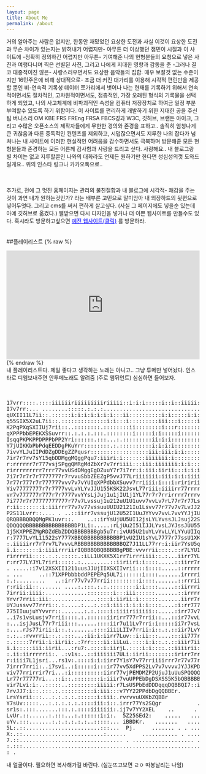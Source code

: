 ```yaml
---
layout: page
title: About Me
permalink: /about
---
```


<style>
    .header-info h6 {
    font-size: 8px; 
    white-space: nowrap;
    cursor: pointer; 
  }

  
  @media only screen and (max-width: 760px) {
    .header-info h6 {
      font-size: 6px; 
    }

  @media only screen and (max-width: 320px) {
    .header-info h6 {
      font-size: 4px;
    }
 
    pre {
      font-size: 12px;
      text-align: center;
      margin: 0 auto;
      white-space: pre-wrap;
    }

    @media screen and (max-width: 600px) {
      pre {
        font-size: 6px;
      }
    }
</style>

거의 알아주는 사람은 없지만, 한동안 재밌었던 요상한 도전과 사실 이것이 요상한 도전과 무슨 차이가 있는지는 밝혀내기 어렵지만- 아무튼 더 이상했던 잼민이 시절과 이 사이트에 -정확히 정의하긴 어렵지만 아무튼- 기여해준 나의 현형분들의 요청으로 넣은 사진과 여행다니며 찍은 선별된 사진, 그리고 나에게 지대한 영향과 감동을 준 -그러나 결코 대중적이진 않은- 사랑스러우면서도 요상한 음악들의 집합. 매우 보잘것 없는 수준이지만 16민주은에 비해 상대적으로- 조금 더 커진 대가리를 이용해 시각적 편린만을 제공할 뿐인 비-연속적 기록성 데이터 쪼가리에서 벗어나 나는 현재를 기록하기 위해서 연속적이면서도 절차적인, 고차원적이면서도, 점층적인, 가장 오래된 형식의 기록물을 선택하게 되었고, 나의 사고체계에 비파괴적인 속성을 컴퓨터 저장장치로 하여금 일정 부분 부여할수 있도록 하기 위함이다. 이 사이트를 편리하게 개발하기 위한 지대한 공을 주신 팀 버니스리 OM KBE FRS FREng FRSA FBCS경과 W3C, 깃허브, 브랜든 아이크, 그리고 수많은 오픈소스의 제작자들에게 무한한 경의와 존경을 표하고.. 솔직히 엄청나게 큰 귀찮음과 다른 중독적인 컨텐츠를 제외하고, 시덥잖으면서도 지루한 나의 잡다가 넘처나는 내 사이트에 이러한 현실적인 어려움을 감수하면서도 극복하며 방문해준 모든 현형분들과 존경하는 모든 어른께 감사함과 사랑을 드리고 싶다. 사랑해요.. 내 블로그랑 별 차이는 없고 지루할뿐인 나와의 대화라도 언제든 원하기만 한다면 성심성의껏 도와드릴게요.. 위의 인스타 링크나 카카오톡으로..<br>
<br>
<br>

추가로, 전에 그 멋진 홈페이지는 관리의 불친절함과 내 블로그에 시각적- 쾌감을 주는것이 과연 내가 원하는것인가? 라는 배부른 고민으로 말미암아 내 외장하드의 뒷편으로 넣어두엇다. 그리고 cms를 써서 편하게 살고싶다. (사실 그 페이지에도 넣을순 있는데 아예 깃허브로 옮겼다.) 삘받으면 다시 디자인을 넣거나 더 이쁜 웹사이트를 만들수도 있다. 혹시라도 방문하고싶으면 
  <a href="https://whoisrealminjueun-old.netlify.app/" style="color: blue; text-decoration: underline;">예전 웹사이트(클릭)</a>
  를 방문하라.<br>
  <br>
  <br>
  ##플레이리스트
 {% raw %}
<div style="position: relative; padding-bottom: 56.25%; height: 0; overflow: hidden;">
  <iframe style="position: absolute; top: 0; left: 0; width: 100%; height: 100%;" src="https://www.youtube.com/embed/videoseries?list=PLxDSSBGwpNfTqSQsZV2RG9XXdzM-8WMKE" frameborder="0" allowfullscreen></iframe>
</div>
{% endraw %}
<br>
내 플레이리스트다. 제일 좋다고 생각하는 노래는 아니고.. 그냥 투메만 넣어놨다. 인스타로 디엠보내주면 안투메노래도 알려줌 (주로 앰뒤언트)
심심하면 들어보자.
<br>
<br>
<br>
<pre>
17vrr::::.::::iiiiiiriiiiiiiiiriiiii::i:i:i:::::i::i::iiiii:iiiiiiiiririririririrrriiiiirii:i:rrrr7r
I7v7rr:... ........:::::.:.:.:.....................................:.:.:::.:::::::.:.:.....::iirirrr
qUXII11L7ii::.::::::i:i:i:i:i:i:i:::ii::::::::::i:i:::::i:i:::i:i:iii:i:iiiiiiiiiii:i:i:i:irvvLY1IqS
q55SIX5X2uL7ii::.::::::::::::::i:i:::i:::::::::iii:::i:::::i:::i:i:::i:iiriiiiii:::::::iir7sYu1XqdbE
K2PqPXqSXIIUj7rii::..::::::::.::::::::ii::::::::i:::r:::::::::::i:::::iiiii:i:::::::iirvJu22KqdEgdEK
qXPPPbbEPEKXSSuvrr::.:.:.:.:::.::::::::i:::::i:i:::::i:::::::::::::::::i:i:i:::::::r7YJ2IqKPbDdEbdbq
IsqqPKPKPPDPPPbPP2Yri::::::.:::...:.:::::::::ii:i:i:::::::::::::::::::::i:::::::rrLu2IXqbbZDggMgMggP
Y7jUIKKbPbPdqEEDDgPKuYrr::::::::.:.::::::::::i:i:i:i::::::::::::.::::i::::::::i7v2IXKZZggRMRggdEPdPX
7ivvYLJuIIPdDZgDDEgZZPqusr::::::::::::::::::iii:iii:i:i::::::::..:::::::::::i71IKPDZRMRgMggddqPKqXK2
7ir7r7rv7sY15qbDDMggMQggPqu7:iiiri:i:::::::iiiiiii:i:::::::::::::::::::::irJPDEggMgQgRDgdEPq5SI5I21J
r:rrrrrr7r777vsjSPggQMRgMdZbXr7v7rriiii:::iii:iiiiiii:i:i:::::::::::iiiivJPgMbgZRgRDZdPSI2S1UJJvLvs7
rirrrrrrrrr7rrr77vvUSdDMggEgDZuuY7r7i7rr:i:iii:iirii:::i:i:i:i:i:rLJ7LjqqZDgZgMQgDqq5IuUJussYsLYLYL7
7i7r7r7r7r7777777r7rvvuSbbZEEZgP5vvJ77Lriiiiiii:iii:i:i:iiiiiirr71qJUqEZQQRMRgZK5u1sjsssJLsYJYYvLvY7
7r77r777r7r777777vvv7v7vYUIqXPPdbbXSuvv7rriiii:i:::i:riririirr7j5DddEgDRgDbbX5jJvYYsLJLsLsvYvLvvvsL7
Yiv77777777r7r7777vvLvYLYvJJU155KSK22JsvL77riii:iiiirr77rrrr77u5PEgdEdEPX22jJYsLsssLsLsYYvL7YvLvLvYr
vr7v777777r777r7r7777vvYYsLjJuj1u1jIU1j1YL77r7r7rrirrrr7rrrvvu1KqbKKSX22u1JjsJLsLYvYvL77777v7LvLvsLv
7i777r7r77777777777r77v7Lvssuj1u212uU1U1uvv7vvLv7rL77r7r77LsU2SSKII22U2uUj1sjLYvL7v7777777v7vvYvYLs7
r:ii:::::::i:iiirrr77v7v77vssuuUUIU2121Iu1Lsvv77r77v7v7LvJJ22KSSIS55UU11JJYJLsLLvv77rrrririririrrrri
P2S11Lvrr::.... . ..::iirr7vssujU12U52I1UuJYYvv7vvL7vvYYJjIU5SXIX55U2jUJusL77rr::.......::iirr77vLus
QRQBBBQBQQMgPK1uvr::.    ..::irYsUjUU5UI12jsLYLYvssJLJsuj22S5X5S2S1U11Yvri..   ..:iv1KbgMQQBQBBBBBBB
QDQQQQBBBBBBBBBBBBBBBDP1Li:.....:rLjUu2I51IJJLYvsLJYJssJUU55XSX25UIs7i.. .:iL5ZRBBBBBBBBBBBQBBBBBBBM
1j5KXPPEZMgRDZdEbZDDQBBBBBBBgb5u7r:ivUU5U21uYLvYvLLYLYYuUIIqSK551Liii7JqDBBBBBBBBBBBPddP5RRRggDDddPX
r:7777LvYL11522sY777XBBQBBBBBBBBBBBP1vU2IU1sYvL7777r77ssU1XKqSXJL1EQBBBBBBBBBQBQQQBMI5K5XSKIS5511uuv
:.iiiiirr7r7rv7L7vvvLRBBBBBBBBBBBBBBQZ7J11LL77rr:i:iir7YsU5qI1vqQQPBQBBBBBBBBBBBBBE1sUjJYJLY7v77rrri
i.i:::::::i:iiiirrriirIQBBBQBQBBBBBgPBE:vvvrrii::::.::r7LYU1srZBBSvsQQBBBBBQBQQd5vrr7rrrrriiiirr7rLr
rirrrrii::::.:.:.:::::.:iLL1UKXK5X1rr7irrriiii::.:...iirr7YLr7sriri::rii77rr::::.::::i:iirr77LYJsJJ7
r:rr77LYJYL7riri:::::.:.........::iiriiri:i::::.....::iirr7rr7r:irrrri::::::::::iirrvvJJUU52512juYYi
. .....:i7v12XSXII1211uusJJUjIIXSXIIvrii:::i::::.....::rrrrrirrvLUIKqbPPKPqPqPqbPbPbPPPPSK2Ussvv77r:
. ...     ..::71XPPbbbbddPEPEPq5UL7i::::::i::::.......irrrrii:iirrr7Ys1USSKSqSqSXI511Jsvv7ririiii:i.
:.:.........   ..:irr77v7v77rrii:::::::::i::::.......::rrriiii:::i:iiiirirrrrrr7rriiii:::::::::::::.
r:rii:ii::....... ....:.:::.:.:.::::::::i:i::::.....::iirrririi:i::::::::::::::::.:.:::::.:::::::::.
7irrii:iiii:.............::::::::i:::iii::::::.......::irrrrrrrrii::::::::::::.:.......:.:::.:.:.::.
Yrvr7rrii:iii:..............::::i:iirii:i::::::.......iirr7r7r7riii::::::...:.......:...:.:.:.:.::i.
UYJussvv77rrri::.:.....:...:.::i:iii:i:i:i:i::::....:i:rr777r7rrii:i::::.:...:.:.:.:.:.......:.:.::.
775IIuujuYYvvrr::.......:.:.::::i:iiiiriiiiii::.....:irr77v7777ii::::::::.:::.:.:.:.:.:...:.:.:::::.
..i7s1vsLusjv7rrii::::.:.::::::iirirr777r7rrii::...::ir77vvL77rrii::::::::.:.:.:.:.:...:.:.:.:.::::.
:...isjJusL77r7riii:::......::::iir7u11Lv7rri:i:::::ii7r7vsLsYjv7ii::::::::.:.:::::.:.:::::.:.:.:::.
:....rJs77irii:i::.:.......::::iiiiLIIv7rrii:i::.:.::iir7LvYj5U2sL7rii::::::::.:::::.:::.:.:.:.:.::.
:.:..:rvvrrii::.:.:::...:ii:i:iirr7Luv::i:ii:::....:::ii777rv7YJUjuvvrr::::::::::::.:::::::::::::.:.
:.:::::7rrii:i:iirii:.:7rr::::ii:iiLui.::::i:i::.:.::iiir7ii::ivU5IIus77iri::::::::::::::::::::::iri
i.i:::::iii:iirii...:ru7:.::::i:iirjL.::::i:i::::.::iiiirii:::i7dPKSX2UL7rrrrii:iii:::::::::::::::i:
:.ii:iirrrrrii:. .:v1s:..::iiiiiii7ULi:iirii::::::::irirr7rrirrYK51ISqX5JYvvrrii:iiiii:i:::::::::::.
r:iiii7L1jsri...rs1v:.::::i:i:iirr7Y1sY7v77rriiiirrr7r77v77r77s22Lv7YjqPqUusYvv7rrrr7r7ii:::::iii:i.
7irrr7rrii:..i7svi..:i:::::i:::ir77vv5XdPPS2Lv7v7vvvvJYJJKPDEZP5Yv77r771XP5IuuJJYY77rvY1Jsv7iiiiiri:
viv77rrirrir7ri...:i::::::::::iirr77vjPEMDMZP2UjuJ1uUuSPQQQQMZXjJvv7v77rv1qS5UUJJLYvv7vv1152uv7rrir:
Lr77r77777ri...::i::.::::::::i:iiir7vuUPPEbDgDSXSS5K5bQBBBBBgbS2jsLJsJJYr7JXIIU21uJsvLvLvLvssJvL77ri
vir7Lvi:i:..:::::..:::::::::iiiii:r7LsUSPbEdDDDqqqDQBBQI7::iYuIIKujJUjuUILvJK521U1UjUssYYvYvv7vvYvLi
7rvJJ7:i::.:::.:.::::::::::i:iii:::v7YY22PPdbDgQQBBEr.         .:vUXSPqPSIJLJXSIu2u21Uu1jjYsYYLLLj1J
LrsYsrii:::...:.:.:.:.::::::i:iii:.rvrvvuUXKbZQBBr          . .   ..::7IDP5JsuSII121U1Uj112u1u1ssY1Y
Y7sUv:::::...:.:.:.:.:.::::iii:i::.irrr77Ys2SQgr           .......      .72K2uu21U12121UuujU12U21uJv
sr1s:.:::.......:::.:.::::iiiiiii:.ij7v7YY2XEL    ..      . .....::.....  .:LI5uuj1UU1215U2u1j21522L
LvUr.::......:.:::...:.::::::i:i:.  5Z25SEd2:    .....   ........:.:::.....  :72Uus1jUu212UIUUj11SI1
uYv.:::.......:.:.:.:.:.:..:::::... iBBDKr.   .......   .........::::::......  .rLUuJsuJ1uUu21I1U151
5L:.::.......................:::...  Pj.     ....... . . ........:::::::.:...... .:vuUJjJuJUjUuUu21u
X:.::.........................:......     ........... . .........::::::::::::...... :vIU1j1uUjUjUuUL
7.::................................ . ................... . ....::i:::i::::::........:vUX2U121Uj11J
:.:::.............................................................:iriiiiii:i::::.......:7I52u21Uu2L
: .                                                                .iiii:i::::........     :rv7vvLv7
</pre>
내 얼굴이다. 필요하면 복사해가길 바란다. (실눈뜨고보면 ㄹㅇ 따봉날리는 나임)
<br>
<br>
<br>
<br>
